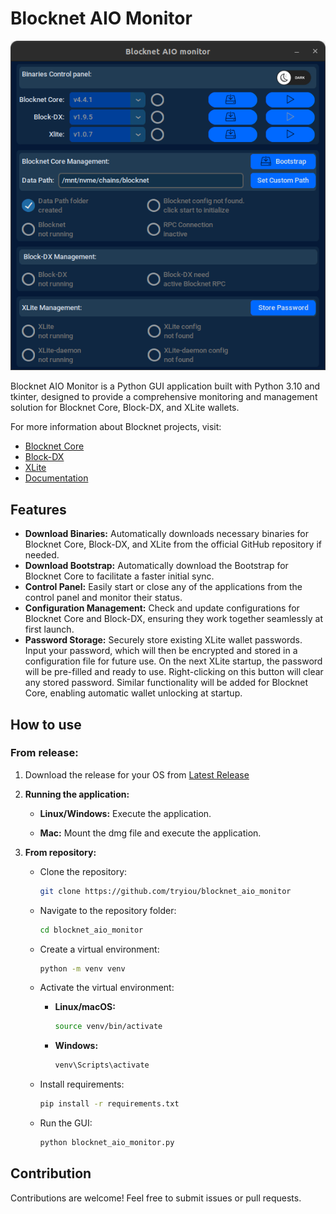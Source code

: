 
# Blocknet AIO Monitor
![Blocknet AIO Monitor App](https://raw.githubusercontent.com/tryiou/blocknet_aio_monitor/main/img/blocknet_aio_monitor.png)


Blocknet AIO Monitor is a Python GUI application built with Python 3.10 and tkinter, designed to provide a comprehensive monitoring and management solution for Blocknet Core, Block-DX, and XLite wallets.

For more information about Blocknet projects, visit:
- [Blocknet Core](https://github.com/blocknetdx/blocknet)
- [Block-DX](https://github.com/blocknetdx/block-dx)
- [XLite](https://github.com/blocknetdx/xlite)
- [Documentation](https://docs.blocknet.org/)

## Features

- **Download Binaries:** Automatically downloads necessary binaries for Blocknet Core, Block-DX, and XLite from the official GitHub repository if needed.
- **Download Bootstrap:** Automatically download the Bootstrap for Blocknet Core to facilitate a faster initial sync.
- **Control Panel:** Easily start or close any of the applications from the control panel and monitor their status.
- **Configuration Management:** Check and update configurations for Blocknet Core and Block-DX, ensuring they work together seamlessly at first launch.
- **Password Storage:** Securely store existing XLite wallet passwords. Input your password, which will then be encrypted and stored in a configuration file for future use.
 On the next XLite startup, the password will be pre-filled and ready to use.
 Right-clicking on this button will clear any stored password.
 Similar functionality will be added for Blocknet Core, enabling automatic wallet unlocking at startup.


## How to use

### From release:

1. Download the release for your OS from [Latest Release](https://github.com/tryiou/blocknet_aio_monitor/releases/latest)

2. **Running the application:**

   - **Linux/Windows:**
     Execute the application.

   - **Mac:**
     Mount the dmg file and execute the application.


2. **From repository:**

   - Clone the repository:

     ```bash
     git clone https://github.com/tryiou/blocknet_aio_monitor
     ```

   - Navigate to the repository folder:

     ```bash
     cd blocknet_aio_monitor
     ```

   - Create a virtual environment:

     ```bash
     python -m venv venv
     ```

   - Activate the virtual environment:

     - **Linux/macOS:**

       ```bash
       source venv/bin/activate
       ```

     - **Windows:**

       ```bash
       venv\Scripts\activate
       ```

   - Install requirements:

     ```bash
     pip install -r requirements.txt
     ```

   - Run the GUI:

     ```bash
     python blocknet_aio_monitor.py
     ```


## Contribution

Contributions are welcome! Feel free to submit issues or pull requests.
